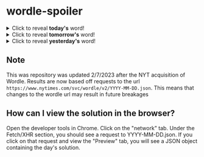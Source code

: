 # wordle-spoiler

<details>
  <summary>Click to reveal <b>today's</b> word!</summary>
  <br>
  <b> crone </b>
</details>

<details>
  <summary>Click to reveal <b>tomorrow's</b> word!</summary>
  <br>
  <b> topaz </b>
</details>

<details>
  <summary>Click to reveal <b>yesterday's</b> word!</summary>
  <br>
  <b> fiend </b>
</details>

## Note
This was repository was updated 2/7/2023 after the NYT acquisition of Wordle. Results are now based off requests to the url `https://www.nytimes.com/svc/wordle/v2/YYYY-MM-DD.json`. This means that changes to the wordle url may result in future breakages

## How can I view the solution in the browser?
Open the developer tools in Chrome. Click on the "network" tab. Under the Fetch/XHR section, you should see a request to YYYY-MM-DD.json. If you click on that request and view the "Preview" tab, you will see a JSON object containing the day's solution.